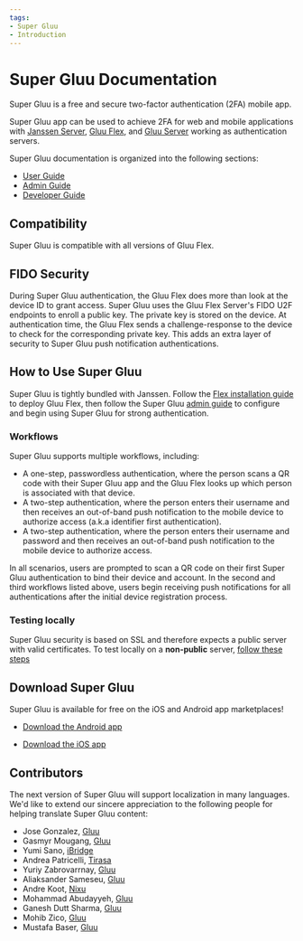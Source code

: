 ```yaml
---
tags:
- Super Gluu
- Introduction
---
```


# Super Gluu Documentation

Super Gluu is a free and secure two-factor authentication (2FA) mobile app.

Super Gluu app can be used to achieve 2FA for web and mobile applications
with [Janssen Server](https://docs.jans.io/), [Gluu Flex](https://docs.gluu.org/), and
[Gluu Server](https://gluu.org/docs/) working as authentication servers.

Super Gluu documentation is organized into the following sections:

- [User Guide](./user-guide/index.md)
- [Admin Guide](./admin-guide/index.md)
- [Developer Guide](./developer-guide/index.md)

## Compatibility

Super Gluu is compatible with all versions of Gluu Flex.

## FIDO Security
During Super Gluu authentication, the Gluu Flex does more than look at the device ID to grant access. Super Gluu uses
the Gluu Flex Server's FIDO U2F endpoints to enroll a public key. The private key is stored on the device. At
authentication time, the Gluu Flex sends a challenge-response to the device to check for the corresponding private key.
This adds an extra layer of security to Super Gluu push notification authentications.

## How to Use Super Gluu
Super Gluu is tightly bundled with Janssen.
Follow the [Flex installation guide](./../install/helm-install/README.md) to
deploy Gluu Flex, then follow the Super Gluu [admin guide](./admin-guide/index.md) to configure and begin using
Super Gluu for strong authentication.

### Workflows
Super Gluu supports multiple workflows, including:

- A one-step, passwordless authentication, where the person scans a QR code with their Super Gluu app and the Gluu Flex
  looks up which person is associated with that device.
- A two-step authentication, where the person enters their username and then receives an out-of-band push notification
  to the mobile device to authorize access (a.k.a identifier first authentication).
- A two-step authentication, where the person enters their username and password and then receives an out-of-band push
  notification to the mobile device to authorize access.

In all scenarios, users are prompted to scan a QR code on their first Super Gluu authentication to bind their device
and account. In the second and third workflows listed above, users begin receiving push notifications for all
authentications after the initial device registration process.

### Testing locally

Super Gluu security is based on SSL and therefore expects a public server with valid certificates.
To test locally on a **non-public** server, [follow these steps](./developer-guide/index.md#testing-locally-)

## Download Super Gluu
Super Gluu is available for free on the iOS and Android app marketplaces!

- [Download the Android app](https://play.google.com/store/apps/details?id=gluu.org.super.gluu)

- [Download the iOS app](https://itunes.apple.com/us/app/super-gluu/id1093479646?ls=1&mt=8)

## Contributors

The next version of Super Gluu will support localization in many languages. We'd like to extend our sincere
appreciation to the following people for helping translate Super Gluu content:

- Jose Gonzalez, [Gluu](https://gluu.org)
- Gasmyr Mougang, [Gluu](https://gluu.org)
- Yumi Sano, [iBridge](https://ibrdg.co.jp/)
- Andrea Patricelli, [Tirasa](https://www.tirasa.net/)
- Yuriy Zabrovarrnay, [Gluu](https://gluu.org)
- Aliaksander Sameseu, [Gluu](https://gluu.org)
- Andre Koot, [Nixu](https://nixu.com)
- Mohammad Abudayyeh, [Gluu](https://gluu.org)
- Ganesh Dutt Sharma, [Gluu](https://gluu.org)
- Mohib Zico, [Gluu](https://gluu.org)
- Mustafa Baser, [Gluu](https://gluu.org)

